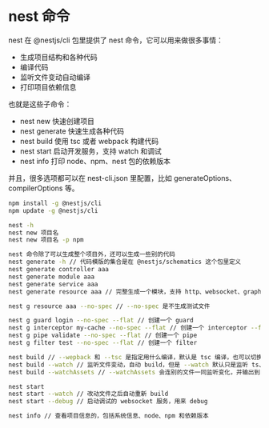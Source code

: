# nest 命令

nest 在 @nestjs/cli 包里提供了 nest 命令，它可以用来做很多事情：

- 生成项目结构和各种代码
- 编译代码
- 监听文件变动自动编译
- 打印项目依赖信息

也就是这些子命令：

- nest new 快速创建项目
- nest generate 快速生成各种代码
- nest build 使用 tsc 或者 webpack 构建代码
- nest start 启动开发服务，支持 watch 和调试
- nest info 打印 node、npm、nest 包的依赖版本

并且，很多选项都可以在 nest-cli.json 里配置，比如 generateOptions、compilerOptions 等。

```bash
npm install -g @nestjs/cli
npm update -g @nestjs/cli

nest -h
nest new 项目名
nest new 项目名 -p npm

nest 命令除了可以生成整个项目外，还可以生成一些别的代码
nest generate -h // 代码模版的集合是在 @nestjs/schematics 这个包里定义
nest generate controller aaa
nest generate module aaa
nest generate service aaa
nest generate resource aaa // 完整生成一个模块，支持 http、websocket、graphql、tcp，支持是否生成 CRUD 代码

nest g resource aaa --no-spec // --no-spec 是不生成测试文件

nest g guard login --no-spec --flat // 创建一个 guard
nest g interceptor my-cache --no-spec --flat // 创建一个 interceptor --flat 是不生成 interceptors 目录
nest g pipe validate --no-spec --flat // 创建一个 pipe
nest g filter test --no-spec --flat // 创建一个 filter

nest build // --wepback 和 --tsc 是指定用什么编译，默认是 tsc 编译，也可以切换成 webpack。
nest build --watch // 监听文件变动，自动 build，但是 --watch 默认只是监听 ts、js 文件
nest build --watchAssets // --watchAssets 会连别的文件一同监听变化，并输出到 dist 目录，比如 md、yml 等文件。

nest start
nest start --watch // 改动文件之后自动重新 build
nest start --debug // 启动调试的 websocket 服务，用来 debug

nest info // 查看项目信息的，包括系统信息、node、npm 和依赖版本
```
